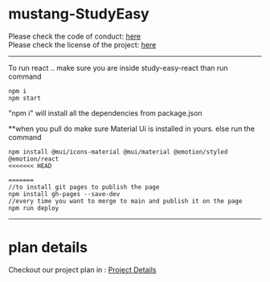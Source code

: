 # mustang-StudyEasy

Please check the code of conduct: <a href="https://github.com/ualbany-software-engineering/mustang-StudyEasy/blob/main/CODE_OF_CONDUCT.md">here</a> <br/>
Please check the license of the project: <a href="https://github.com/ualbany-software-engineering/mustang-StudyEasy/blob/main/LICENSE.md">here</a>

---
To run react .. make sure you are inside study-easy-react
than run command
```
npm i
npm start 
```
"npm i" will install all the dependencies from package.json

**when you pull do make sure Material Ui is installed in yours. else run the command 
```
npm install @mui/icons-material @mui/material @emotion/styled @emotion/react
<<<<<<< HEAD
 
=======
//to install git pages to publish the page
npm install gh-pages --save-dev
//every time you want to merge to main and publish it on the page 
npm run deploy
```
---
# plan details
Checkout our project plan in : <a href = "https://github.com/orgs/ualbany-software-engineering/projects/1"> Project Details </a>

